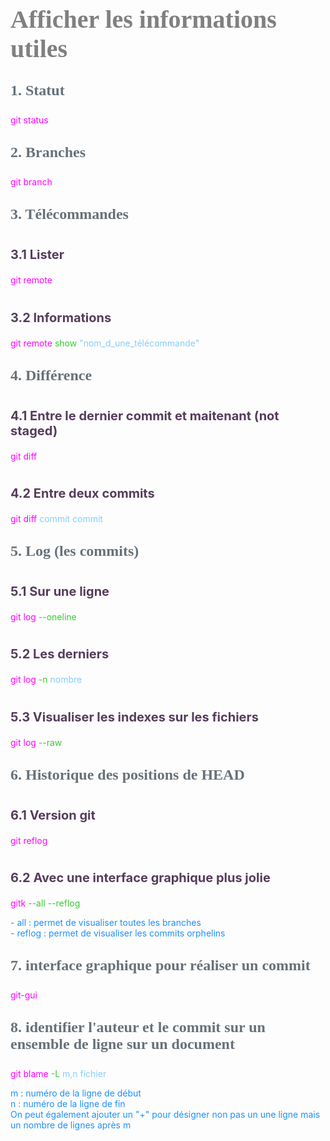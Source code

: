 <head>
<style>
#titleMain {color:#808080; font-size:40px; font-weight:bold; font-family:"Cambria"}
#titleSub {color:#677179; font-size:24px; font-weight:bold; font-family: "Verdana"; margin-top:30px; margin-bottom:25px}
#titleSub2 {color:#563C5C; font-size:20px; font-weight:bold; margin-bottom:20px}
#com {color:#FF00FF; font-size:18px "Carnivalee Freakshow"}
#par {color:#32CD32; font-size:18px "Carnivalee Freakshow"}
#val {color:#87CEFA; font-size:18px "Carnivalee Freakshow"}
#not {color:#1E90FF; font-size:18px "Carnivalee Freakshow"}
</style>
</head>

<!-- ```css
<head>
<style>
#bleu {
color:#87CEFA }
</style>
</head>
``` -->

# <div id="titleMain">Afficher les informations utiles</div>

## <div id="titleSub">1. Statut</div>

<span id="com">git status</span>

## <div id="titleSub">2. Branches</div>

<span id="com">git branch</span>

## <div id="titleSub">3. Télécommandes</div>

# <div id="titleSub2">3.1 Lister</div>

<span id="com">git remote </span>

# <div id="titleSub2">3.2 Informations</div>

<span id="com">git remote</span>
<span id="par">show</span>
<span id="val">"nom_d_une_télécommande"</span>

## <div id="titleSub">4. Différence</div>

# <div id="titleSub2">4.1 Entre le dernier commit et maitenant (not staged)</div>

<span id="com">git diff</span>

# <div id="titleSub2">4.2 Entre deux commits</div>

<span id="com">git diff </span>
<span id="val">commit commit</span>

## <div id="titleSub">5. Log (les commits)</div>

# <div id="titleSub2">5.1 Sur une ligne</div>

<span id="com">git log</span>
<span id="par">--oneline</span>

# <div id="titleSub2">5.2 Les derniers</div>

<span id="com">git log</span>
<span id="par">-n</span>
<span id="val">nombre</span>

# <div id="titleSub2">5.3 Visualiser les indexes sur les fichiers</div>

<span id="com">git log</span>
<span id="par">--raw</span>

## <div id="titleSub">6. Historique des positions de HEAD</div>

# <div id="titleSub2">6.1 Version git</div>

<span id="com">git reflog</span>

# <div id="titleSub2">6.2 Avec une interface graphique plus jolie</div>

<span id="com">gitk </span>
<span id="par">--all --reflog</span>

<span id="not">- all : permet de visualiser toutes les branches</span><br/>
<span id="not">- reflog : permet de visualiser les commits orphelins</span>

## <div id="titleSub">7. interface graphique pour réaliser un commit</div>

<span id="com">git-gui</span>

## <div id="titleSub">8. identifier l'auteur et le commit sur un ensemble de ligne sur un document</div>

<span id="com">git blame <fichier></span>
<span id="par">-L</span>
<span id="val">m,n fichier</span>

<span id="not">m : numéro de la ligne de début</span><br/>
<span id="not">n : numéro de la ligne de fin</span><br/>
<span id="not">On peut également ajouter un "+" pour désigner non pas un une ligne mais un nombre de lignes après m</span>